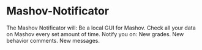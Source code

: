 Mashov-Notificator
==================

The Mashov Notificator will:
    Be a local GUI for Mashov.
    Check all your data on Mashov every set amount of time.
    Notify you on:
        New grades.
        New behavior comments.
        New messages.

